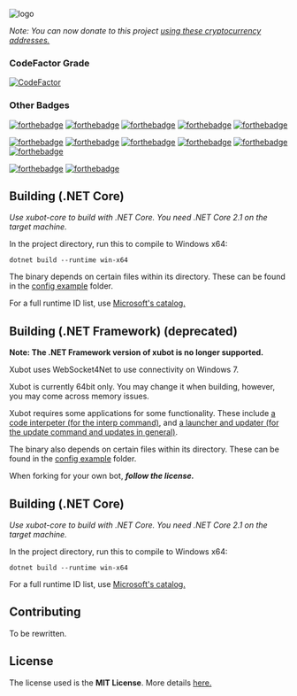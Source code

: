 ![logo](https://raw.githubusercontent.com/xubot-team/xubot/master/docs/xublogo.png)

*Note: You can now donate to this project [using these cryptocurrency addresses.](DONATE.md)*

### CodeFactor Grade
[![CodeFactor](https://www.codefactor.io/repository/github/xubot-team/xubot/badge)](https://www.codefactor.io/repository/github/xubot-team/xubot)

### Other Badges
[![forthebadge](https://forthebadge.com/images/badges/made-with-c-sharp.svg)](https://forthebadge.com)
[![forthebadge](https://forthebadge.com/images/badges/made-with-crayons.svg)](https://forthebadge.com)
[![forthebadge](https://forthebadge.com/images/badges/built-by-developers.svg)](https://forthebadge.com)
[![forthebadge](https://forthebadge.com/images/badges/built-by-codebabes.svg)](https://forthebadge.com)
[![forthebadge](https://forthebadge.com/images/badges/powered-by-electricity.svg)](https://forthebadge.com)

[![forthebadge](https://forthebadge.com/images/badges/uses-badges.svg)](https://forthebadge.com)
[![forthebadge](https://forthebadge.com/images/badges/reading-6th-grade-level.svg)](https://forthebadge.com)
[![forthebadge](https://forthebadge.com/images/badges/no-ragrets.svg)](https://forthebadge.com) 
[![forthebadge](https://forthebadge.com/images/badges/gluten-free.svg)](https://forthebadge.com) 
[![forthebadge](https://forthebadge.com/images/badges/does-not-contain-treenuts.svg)](https://forthebadge.com)
[![forthebadge](https://forthebadge.com/images/badges/60-percent-of-the-time-works-every-time.svg)](https://forthebadge.com)

[![forthebadge](https://forthebadge.com/images/badges/fuck-it-ship-it.svg)](https://forthebadge.com)
[![forthebadge](https://forthebadge.com/images/badges/you-didnt-ask-for-this.svg)](https://forthebadge.com)


## Building (.NET Core)
*Use xubot-core to build with .NET Core. You need .NET Core 2.1 on the target machine.*

In the project directory, run this to compile to Windows x64:
```
dotnet build --runtime win-x64
```

The binary depends on certain files within its directory. These can be found in the [config example](config-example) folder.

For a full runtime ID list, use [Microsoft's catalog.](https://docs.microsoft.com/en-us/dotnet/core/rid-catalog)

## Building (.NET Framework) (deprecated)
**Note: The .NET Framework version of xubot is no longer supported.**

Xubot uses WebSocket4Net to use connectivity on Windows 7.

Xubot is currently 64bit only. You may change it when building, however, you may come across memory issues.

Xubot requires some applications for some functionality. These include [a code interpeter (for the interp command)](xubot-code-compiler), and [a launcher and updater (for the update command and updates in general)](xubot-launcher).

The binary also depends on certain files within its directory. These can be found in the [config example](config-example) folder.

When forking for your own bot, ***follow the license.***

## Building (.NET Core)
*Use xubot-core to build with .NET Core. You need .NET Core 2.1 on the target machine.*

In the project directory, run this to compile to Windows x64:
```
dotnet build --runtime win-x64
```

For a full runtime ID list, use [Microsoft's catalog.](https://docs.microsoft.com/en-us/dotnet/core/rid-catalog)

## Contributing
To be rewritten.

## License
The license used is the **MIT License**. More details [here.](LICENSE)
